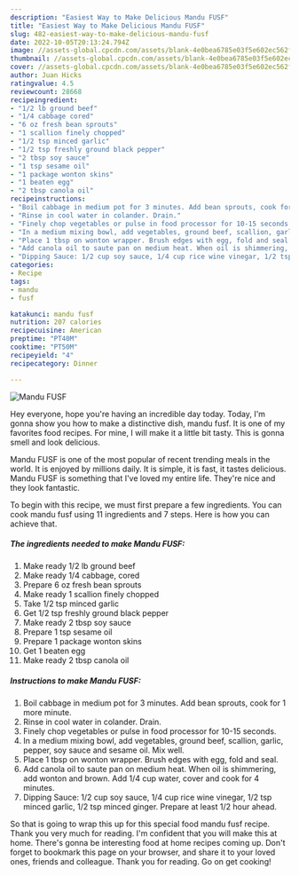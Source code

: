 ```yaml
---
description: "Easiest Way to Make Delicious Mandu FUSF"
title: "Easiest Way to Make Delicious Mandu FUSF"
slug: 482-easiest-way-to-make-delicious-mandu-fusf
date: 2022-10-05T20:13:24.794Z
image: //assets-global.cpcdn.com/assets/blank-4e0bea6785e03f5e602ec562f230caae08da540cada707380b4fe1bbebba43da.png
thumbnail: //assets-global.cpcdn.com/assets/blank-4e0bea6785e03f5e602ec562f230caae08da540cada707380b4fe1bbebba43da.png
cover: //assets-global.cpcdn.com/assets/blank-4e0bea6785e03f5e602ec562f230caae08da540cada707380b4fe1bbebba43da.png
author: Juan Hicks
ratingvalue: 4.5
reviewcount: 28668
recipeingredient:
- "1/2 lb ground beef"
- "1/4 cabbage cored"
- "6 oz fresh bean sprouts"
- "1 scallion finely chopped"
- "1/2 tsp minced garlic"
- "1/2 tsp freshly ground black pepper"
- "2 tbsp soy sauce"
- "1 tsp sesame oil"
- "1 package wonton skins"
- "1 beaten egg"
- "2 tbsp canola oil"
recipeinstructions:
- "Boil cabbage in medium pot for 3 minutes. Add bean sprouts, cook for 1 more minute."
- "Rinse in cool water in colander. Drain."
- "Finely chop vegetables or pulse in food processor for 10-15 seconds."
- "In a medium mixing bowl, add vegetables, ground beef, scallion, garlic, pepper, soy sauce and sesame oil. Mix well."
- "Place 1 tbsp on wonton wrapper. Brush edges with egg, fold and seal."
- "Add canola oil to saute pan on medium heat. When oil is shimmering, add wonton and brown. Add 1/4 cup water, cover and cook for 4 minutes."
- "Dipping Sauce: 1/2 cup soy sauce, 1/4 cup rice wine vinegar, 1/2 tsp minced garlic, 1/2 tsp minced ginger. Prepare at least 1/2 hour ahead."
categories:
- Recipe
tags:
- mandu
- fusf

katakunci: mandu fusf 
nutrition: 207 calories
recipecuisine: American
preptime: "PT40M"
cooktime: "PT50M"
recipeyield: "4"
recipecategory: Dinner

---
```



![Mandu FUSF](//assets-global.cpcdn.com/assets/blank-4e0bea6785e03f5e602ec562f230caae08da540cada707380b4fe1bbebba43da.png)

Hey everyone, hope you're having an incredible day today. Today, I'm gonna show you how to make a distinctive dish, mandu fusf. It is one of my favorites food recipes. For mine, I will make it a little bit tasty. This is gonna smell and look delicious.

Mandu FUSF is one of the most popular of recent trending meals in the world. It is enjoyed by millions daily. It is simple, it is fast, it tastes delicious. Mandu FUSF is something that I've loved my entire life. They're nice and they look fantastic.




To begin with this recipe, we must first prepare a few ingredients. You can cook mandu fusf using 11 ingredients and 7 steps. Here is how you can achieve that.

<!--inarticleads1-->

##### The ingredients needed to make Mandu FUSF:

1. Make ready 1/2 lb ground beef
1. Make ready 1/4 cabbage, cored
1. Prepare 6 oz fresh bean sprouts
1. Make ready 1 scallion finely chopped
1. Take 1/2 tsp minced garlic
1. Get 1/2 tsp freshly ground black pepper
1. Make ready 2 tbsp soy sauce
1. Prepare 1 tsp sesame oil
1. Prepare 1 package wonton skins
1. Get 1 beaten egg
1. Make ready 2 tbsp canola oil




<!--inarticleads2-->

##### Instructions to make Mandu FUSF:

1. Boil cabbage in medium pot for 3 minutes. Add bean sprouts, cook for 1 more minute.
1. Rinse in cool water in colander. Drain.
1. Finely chop vegetables or pulse in food processor for 10-15 seconds.
1. In a medium mixing bowl, add vegetables, ground beef, scallion, garlic, pepper, soy sauce and sesame oil. Mix well.
1. Place 1 tbsp on wonton wrapper. Brush edges with egg, fold and seal.
1. Add canola oil to saute pan on medium heat. When oil is shimmering, add wonton and brown. Add 1/4 cup water, cover and cook for 4 minutes.
1. Dipping Sauce: 1/2 cup soy sauce, 1/4 cup rice wine vinegar, 1/2 tsp minced garlic, 1/2 tsp minced ginger. Prepare at least 1/2 hour ahead.




So that is going to wrap this up for this special food mandu fusf recipe. Thank you very much for reading. I'm confident that you will make this at home. There's gonna be interesting food at home recipes coming up. Don't forget to bookmark this page on your browser, and share it to your loved ones, friends and colleague. Thank you for reading. Go on get cooking!
